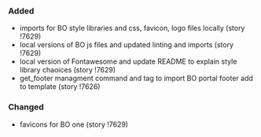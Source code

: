 ### Added

- imports for BO style libraries and css, favicon, logo files locally (story !7629)
- local versions of BO js files and updated linting and imports (story !7629)
- local version of Fontawesome and update README to explain style library chaoices (story !7629)
- get_footer managment command and tag to import BO portal footer add to template (story !7626)

### Changed

- favicons for BO one (story !7629)
